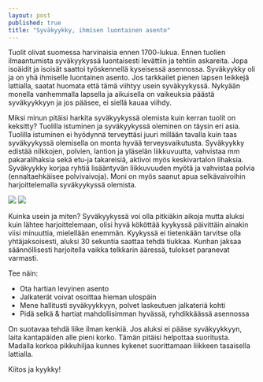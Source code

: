 ```yaml
---
layout: post
published: true
title: "Syväkyykky, ihmisen luontainen asento"
---
```



Tuolit olivat suomessa harvinaisia ennen 1700-lukua. Ennen tuolien ilmaantumista syväkyykyssä luontaisesti levättiin ja tehtiin askareita. Jopa isoäidit ja isoisät saattoi työskennellä kyseisessä asennossa.  Syväkyykky oli ja on yhä ihmiselle luontainen asento. Jos tarkkailet pienen lapsen leikkejä lattialla, saatat huomata että tämä viihtyy usein syväkyykyssä. Nykyään monella vanhemmalla lapsella ja aikuisella on vaikeuksia päästä syväkyykkyyn ja jos pääsee, ei siellä kauaa viihdy. 


Miksi minun pitäisi harkita syväkyykyssä olemista kuin kerran tuolit on keksitty? Tuolilla istuminen ja syväkyykyssä oleminen on täysin eri asia. Tuolilla istuminen ei hyödynnä terveyttäsi juuri millään tavalla kuin taas syväkyykyssä olemisella on monta hyvää terveysvaikutusta. Syväkyykky edistää nilkkojen, polvien, lantion ja yläselän liikkuvuutta, vahvistaa mm pakaralihaksia sekä etu-ja takareisiä, aktivoi myös keskivartalon lihaksia. Syväkyykky korjaa ryhtiä lisääntyvän liikkuvuuden myötä ja vahvistaa polvia (ennaltaehkäisee polvivaivoja). Moni on myös saanut apua selkävaivoihin harjoittelemalla syväkyykyssä olemista. 

![]({{site.baseurl}}/media/syv%C3%A4kyykky.jpg)
![]({{site.baseurl}}/media/syv%C3%A4kyykky2.jpg)

Kuinka usein ja miten?
Syväkyykyssä voi olla pitkiäkin aikoja mutta aluksi kuin lähtee harjoittelemaan, olisi hyvä kököttää kyykyssä päivittäin ainakin viisi minuuttia, mielellään enemmän. Kyykyssä ei tietenkään tarvitse olla yhtäjaksoisesti, aluksi 30 sekuntia saattaa tehdä tiukkaa. Kunhan jaksaa säännöllisesti harjoitella vaikka telkkarin ääressä, tulokset paranevat varmasti. 

Tee näin:
-   Ota hartian levyinen asento
-   Jalkaterät voivat osoittaa hieman ulospäin
-   Mene hallitusti syväkyykkyyn, polvet laskeutuen jalkateriä kohti 
-   Pidä selkä & hartiat mahdollisimman hyvässä, ryhdikkäässä asennossa

On suotavaa tehdä liike ilman kenkiä.
Jos aluksi ei pääse syväkyykkyyn, laita kantapäiden alle pieni korko. Tämän pitäisi helpottaa suoritusta. Madalla korkoa pikkuhiljaa kunnes kykenet suorittamaan liikkeen tasaisella lattialla. 

Kiitos ja kyykky!

